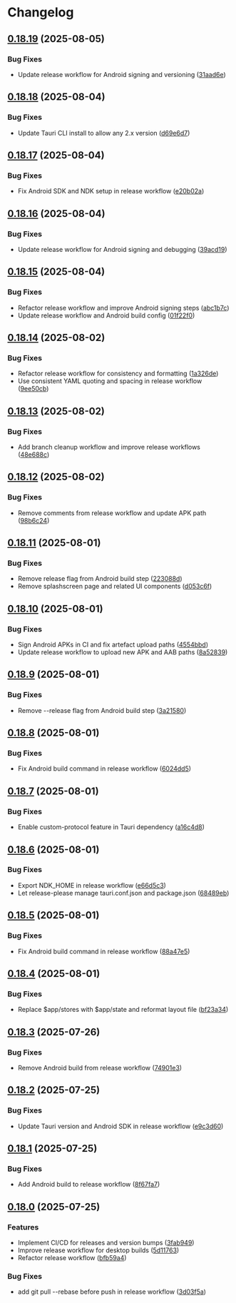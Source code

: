 # Changelog

## [0.18.19](https://github.com/Michael-Obele/VaultNote/compare/v0.18.18...v0.18.19) (2025-08-05)


### Bug Fixes

* Update release workflow for Android signing and versioning ([31aad6e](https://github.com/Michael-Obele/VaultNote/commit/31aad6e3fe27f871af1cf7c2303f9c7511d25608))

## [0.18.18](https://github.com/Michael-Obele/VaultNote/compare/v0.18.17...v0.18.18) (2025-08-04)


### Bug Fixes

* Update Tauri CLI install to allow any 2.x version ([d69e6d7](https://github.com/Michael-Obele/VaultNote/commit/d69e6d741a2681ed2eecb15903c1e164b66e19ac))

## [0.18.17](https://github.com/Michael-Obele/VaultNote/compare/v0.18.16...v0.18.17) (2025-08-04)


### Bug Fixes

* Fix Android SDK and NDK setup in release workflow ([e20b02a](https://github.com/Michael-Obele/VaultNote/commit/e20b02a69126aed7b462e274ecb795d60de3d331))

## [0.18.16](https://github.com/Michael-Obele/VaultNote/compare/v0.18.15...v0.18.16) (2025-08-04)


### Bug Fixes

* Update release workflow for Android signing and debugging ([39acd19](https://github.com/Michael-Obele/VaultNote/commit/39acd191a8782cf06dd253b382d344f4e8472f26))

## [0.18.15](https://github.com/Michael-Obele/VaultNote/compare/v0.18.14...v0.18.15) (2025-08-04)


### Bug Fixes

* Refactor release workflow and improve Android signing steps ([abc1b7c](https://github.com/Michael-Obele/VaultNote/commit/abc1b7c1c45e7fe2569f46a2102d4db3a0fb421d))
* Update release workflow and Android build config ([01f22f0](https://github.com/Michael-Obele/VaultNote/commit/01f22f092e414f0f1738c85d13eeddd94eb88a7e))

## [0.18.14](https://github.com/Michael-Obele/VaultNote/compare/v0.18.13...v0.18.14) (2025-08-02)


### Bug Fixes

* Refactor release workflow for consistency and formatting ([1a326de](https://github.com/Michael-Obele/VaultNote/commit/1a326debc3a85bd084ece0c5ae3bb08e974adbe8))
* Use consistent YAML quoting and spacing in release workflow ([9ee50cb](https://github.com/Michael-Obele/VaultNote/commit/9ee50cb4765ae000dbf273a80938ff560d67cf84))

## [0.18.13](https://github.com/Michael-Obele/VaultNote/compare/v0.18.12...v0.18.13) (2025-08-02)


### Bug Fixes

* Add branch cleanup workflow and improve release workflows ([48e688c](https://github.com/Michael-Obele/VaultNote/commit/48e688c65b41b7755d9b16f45235201feadd8c1f))

## [0.18.12](https://github.com/Michael-Obele/VaultNote/compare/v0.18.11...v0.18.12) (2025-08-02)


### Bug Fixes

* Remove comments from release workflow and update APK path ([98b6c24](https://github.com/Michael-Obele/VaultNote/commit/98b6c247ba88f6b5c436fb7daafdb203bc713c35))

## [0.18.11](https://github.com/Michael-Obele/VaultNote/compare/v0.18.10...v0.18.11) (2025-08-01)


### Bug Fixes

* Remove release flag from Android build step ([223088d](https://github.com/Michael-Obele/VaultNote/commit/223088dbfa6309307592d5fb954d84d792cf940b))
* Remove splashscreen page and related UI components ([d053c6f](https://github.com/Michael-Obele/VaultNote/commit/d053c6f34cda2ea44a46eec5215f282d601b728a))

## [0.18.10](https://github.com/Michael-Obele/VaultNote/compare/v0.18.9...v0.18.10) (2025-08-01)


### Bug Fixes

* Sign Android APKs in CI and fix artefact upload paths ([4554bbd](https://github.com/Michael-Obele/VaultNote/commit/4554bbda719ae94d75f5a400223f674d02d412e0))
* Update release workflow to upload new APK and AAB paths ([8a52839](https://github.com/Michael-Obele/VaultNote/commit/8a52839fb451eba54926ccf65c8d456685c4a619))

## [0.18.9](https://github.com/Michael-Obele/VaultNote/compare/v0.18.8...v0.18.9) (2025-08-01)


### Bug Fixes

* Remove --release flag from Android build step ([3a21580](https://github.com/Michael-Obele/VaultNote/commit/3a215805ac8399b38f7c1f53ec10f273b19eea0b))

## [0.18.8](https://github.com/Michael-Obele/VaultNote/compare/v0.18.7...v0.18.8) (2025-08-01)


### Bug Fixes

* Fix Android build command in release workflow ([6024dd5](https://github.com/Michael-Obele/VaultNote/commit/6024dd56ccf88327f7aff864663b5d1d0933152c))

## [0.18.7](https://github.com/Michael-Obele/VaultNote/compare/v0.18.6...v0.18.7) (2025-08-01)


### Bug Fixes

* Enable custom-protocol feature in Tauri dependency ([a16c4d8](https://github.com/Michael-Obele/VaultNote/commit/a16c4d8fa8cdf19d85b7c447249e26dec36cf742))

## [0.18.6](https://github.com/Michael-Obele/VaultNote/compare/v0.18.5...v0.18.6) (2025-08-01)


### Bug Fixes

* Export NDK_HOME in release workflow ([e66d5c3](https://github.com/Michael-Obele/VaultNote/commit/e66d5c35fccbdf584a7a7c5099913107e6d7989f))
* Let release-please manage tauri.conf.json and package.json ([68489eb](https://github.com/Michael-Obele/VaultNote/commit/68489eb707b8db5b9531344c91b522a821effe42))

## [0.18.5](https://github.com/Michael-Obele/VaultNote/compare/v0.18.4...v0.18.5) (2025-08-01)


### Bug Fixes

* Fix Android build command in release workflow ([88a47e5](https://github.com/Michael-Obele/VaultNote/commit/88a47e508bbe6324b1347612da90ef5ab0c93f7c))

## [0.18.4](https://github.com/Michael-Obele/VaultNote/compare/v0.18.3...v0.18.4) (2025-08-01)


### Bug Fixes

* Replace $app/stores with $app/state and reformat layout file ([bf23a34](https://github.com/Michael-Obele/VaultNote/commit/bf23a34392fbe57995f81cf917903d6242218785))

## [0.18.3](https://github.com/Michael-Obele/VaultNote/compare/v0.18.2...v0.18.3) (2025-07-26)


### Bug Fixes

* Remove Android build from release workflow ([74901e3](https://github.com/Michael-Obele/VaultNote/commit/74901e3d71c0be514efe4e0faae09744dff59a16))

## [0.18.2](https://github.com/Michael-Obele/VaultNote/compare/v0.18.1...v0.18.2) (2025-07-25)


### Bug Fixes

* Update Tauri version and Android SDK in release workflow ([e9c3d60](https://github.com/Michael-Obele/VaultNote/commit/e9c3d60677c47c6a2a5d27ccee180b17654261ca))

## [0.18.1](https://github.com/Michael-Obele/VaultNote/compare/v0.18.0...v0.18.1) (2025-07-25)


### Bug Fixes

* Add Android build to release workflow ([8f67fa7](https://github.com/Michael-Obele/VaultNote/commit/8f67fa75174b3361b52b799c10ae585f7053d36b))

## [0.18.0](https://github.com/Michael-Obele/VaultNote/compare/0.17.0...v0.18.0) (2025-07-25)


### Features

* Implement CI/CD for releases and version bumps ([3fab949](https://github.com/Michael-Obele/VaultNote/commit/3fab949e750518ce09129173e91ec97dd5079f06))
* Improve release workflow for desktop builds ([5d11763](https://github.com/Michael-Obele/VaultNote/commit/5d117630d62c0fe7693cd7e0dee5e0ad9dab587a))
* Refactor release workflow ([bfb59a4](https://github.com/Michael-Obele/VaultNote/commit/bfb59a4c2a32997695e8e2546ee661dd9a7b0305))


### Bug Fixes

* add git pull --rebase before push in release workflow ([3d03f5a](https://github.com/Michael-Obele/VaultNote/commit/3d03f5af1fcd4ce89fff389c141419656ead3dff))
